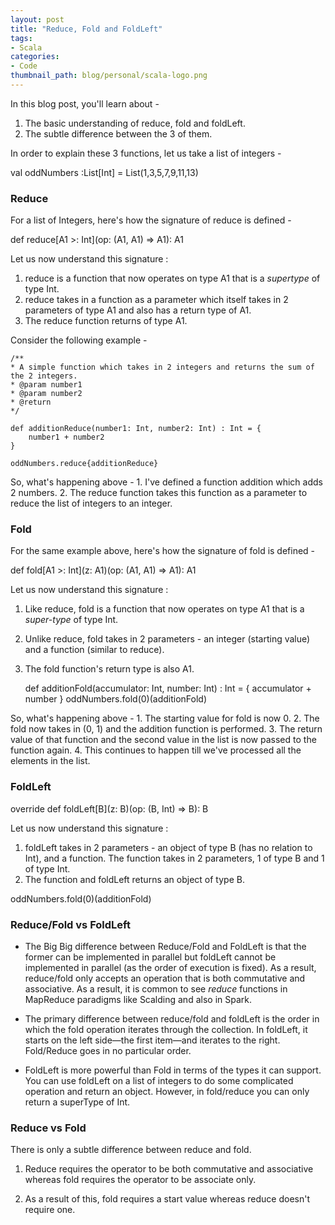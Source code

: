 ```yaml
---
layout: post
title: "Reduce, Fold and FoldLeft"
tags:
- Scala
categories:
- Code
thumbnail_path: blog/personal/scala-logo.png
---
```


In this blog post, you'll learn about - 

1. The basic understanding of reduce, fold and foldLeft.
2. The subtle difference between the 3 of them.

In order to explain these 3 functions, let us take a list of integers - 

val oddNumbers :List[Int] = List(1,3,5,7,9,11,13)

### Reduce

For a list of Integers, here's how the signature of reduce is defined - 

def reduce[A1 >: Int](op: (A1, A1) => A1): A1

Let us now understand this signature : 

1. reduce is a function that now operates on type A1 that is a *supertype* of type Int.
2. reduce takes in a function as a parameter which itself takes in 2 parameters of type A1 and also has a return type of A1.
3. The reduce function returns of type A1.

Consider the following example - 

	/**
	* A simple function which takes in 2 integers and returns the sum of the 2 integers.
	* @param number1 
	* @param number2
	* @return 
	*/

	def additionReduce(number1: Int, number2: Int) : Int = {
		number1 + number2
	}

	oddNumbers.reduce{additionReduce}

So, what's happening above - 
	1. I've defined a function addition which adds 2 numbers.
	2. The reduce function takes this function as a parameter to reduce the list of integers to an integer.

### Fold

For the same example above, here's how the signature of fold is defined - 

def fold[A1 >: Int](z: A1)(op: (A1, A1) => A1): A1

Let us now understand this signature : 

1. Like reduce, fold is a function that now operates on type A1 that is a *super-type* of type Int.
2. Unlike reduce, fold takes in 2 parameters - an integer (starting value) and a function (similar to reduce).
3. The fold function's return type is also A1.

	def additionFold(accumulator: Int, number: Int) : Int = {
			accumulator + number
		}
	oddNumbers.fold(0)(additionFold)

So, what's happening above - 
	1. The starting value for fold is now 0.
	2. The fold now takes in (0, 1) and the addition function is performed.
	3. The return value of that function and the second value in the list is now passed to the function again.
	4. This continues to happen till we've processed all the elements in the list.

### FoldLeft

override def foldLeft[B](z: B)(op: (B, Int) => B): B

Let us now understand this signature : 

1. foldLeft takes in 2 parameters - an object of type B (has no relation to Int), and a function. The function takes in 2 parameters, 1 of type B and 1 of type Int.
2. The function and foldLeft returns an object of type B.

oddNumbers.fold(0)(additionFold)

### Reduce/Fold vs FoldLeft

* The Big Big difference between Reduce/Fold and FoldLeft is that the former can be implemented in parallel but foldLeft cannot be implemented in parallel (as the order of execution is fixed). As a result, reduce/fold only accepts an operation that is both commutative and associative. As a result, it is common to see *reduce* functions in MapReduce paradigms like Scalding and also in Spark.

* The primary difference between reduce/fold and foldLeft is the order in which the fold operation iterates through the collection. In foldLeft, it starts on the left side—the first item—and iterates to the right. Fold/Reduce goes in no particular order.

* FoldLeft is more powerful than Fold in terms of the types it can support. You can use foldLeft on a list of integers to do some complicated operation and return an object. However, in fold/reduce you can only return a superType of Int.

### Reduce vs Fold

There is only a subtle difference between reduce and fold.

1. Reduce requires the operator to be both commutative and associative whereas fold requires the operator to be associate only.

2. As a result of this, fold requires a start value whereas reduce doesn't require one.
